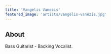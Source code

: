 ```yaml
---
title: 'Vangelis Vanezis'
featured_image: 'artists/vangelis-vanezis.jpg'
---
```


## About

Bass Guitarist - Backing Vocalist.
